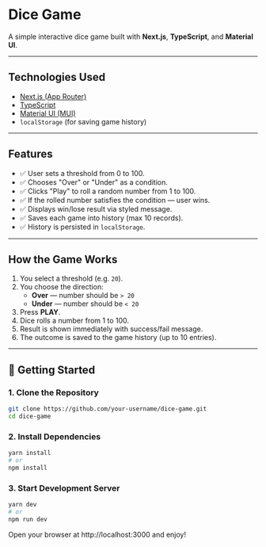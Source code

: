 # Dice Game

A simple interactive dice game built with **Next.js**, **TypeScript**, and **Material UI**.

---

## Technologies Used

- [Next.js (App Router)](https://nextjs.org)
- [TypeScript](https://www.typescriptlang.org)
- [Material UI (MUI)](https://mui.com)
- `localStorage` (for saving game history)

---

## Features

- ✅ User sets a threshold from 0 to 100.
- ✅ Chooses "Over" or "Under" as a condition.
- ✅ Clicks "Play" to roll a random number from 1 to 100.
- ✅ If the rolled number satisfies the condition — user wins.
- ✅ Displays win/lose result via styled message.
- ✅ Saves each game into history (max 10 records).
- ✅ History is persisted in `localStorage`.

---

## How the Game Works

1. You select a threshold (e.g. `20`).
2. You choose the direction:
   - **Over** — number should be `> 20`
   - **Under** — number should be `< 20`
3. Press **PLAY**.
4. Dice rolls a number from 1 to 100.
5. Result is shown immediately with success/fail message.
6. The outcome is saved to the game history (up to 10 entries).

---

## 🚀 Getting Started

### 1. Clone the Repository

```bash
git clone https://github.com/your-username/dice-game.git
cd dice-game
```

### 2. Install Dependencies

```bash
yarn install
# or
npm install
```

### 3. Start Development Server

```bash
yarn dev
# or
npm run dev
```

Open your browser at http://localhost:3000 and enjoy!
